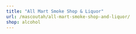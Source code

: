 ```yaml
---
title: "All Mart Smoke Shop & Liquor"
url: /mascoutah/all-mart-smoke-shop-and-liquor/
shop: alcohol
---
```

